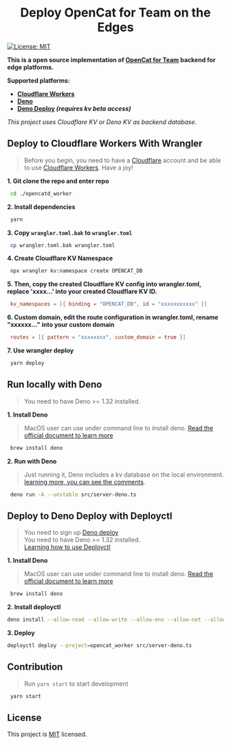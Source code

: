 <h1 align="center">Deploy OpenCat for Team on the Edges</h1>
<p>
  <a href="/LICENSE" target="_blank">
    <img alt="License: MIT" src="https://img.shields.io/badge/License-MIT-yellow.svg" />
  </a>
</p>

  


**This is a open source implementation of [OpenCat for Team](https://opencat.app/) backend for edge platforms.**


**Supported platforms:**

- **[Cloudflare Workers](#deploy-to-cloudflare-workers-with-wrangler)**
- **[Deno](#run-locally-with-deno)**
- **[Deno Deploy](#deploy-to-deno-deploy-with-deployctl) *(requires kv beta access)***

*This project uses Cloudflare KV or Deno KV as backend database.*

## Deploy to Cloudflare Workers With Wrangler
>Before you begin, you need to have a [Cloudflare](https://www.cloudflare.com/) account and be able to use [Cloudflare Workers](https://www.cloudflare.com/zh-cn/products/workers/). Have a joy!

**1. Git clone the repo and enter repo**
```sh
 cd ./opencatd_worker
```
**2. Install dependencies**
```sh
 yarn
```
**3. Copy `wrangler.toml.bak` to `wrangler.toml`**
```sh
 cp wrangler.toml.bak wrangler.toml
```
**4. Create Cloudflare KV Namespace**
```sh
 npx wrangler kv:namespace create OPENCAT_DB
```
**5. Then, copy the created Cloudflare KV config into wrangler.toml, replace 'xxxx...' into your created Cloudflare KV ID.**
```toml
 kv_namespaces = [{ binding = "OPENCAT_DB", id = "xxxxxxxxxxx" }]
```

**6. Custom domain, edit the route configuration in wrangler.toml, rename "xxxxxx..." into your custom domain**
```toml
 routes = [{ pattern = "xxxxxxxx", custom_domain = true }]
```


**7. Use wrangler deploy**
```sh
 yarn deploy
```

## Run locally with Deno
>You need to have Deno >= 1.32 installed.

**1. Install Deno**
> MacOS user can use under command line to install deno. [Read the official document to learn more](https://deno.land/manual@v1.32.3/getting_started/installation#download-and-install) 
```sh
 brew install deno
```
**2. Run with Deno**
> Just running it, Deno includes a kv database on the local environment. [learning more, you can see the comments](https://github.com/C-Dao/opencatd_worker/pull/2#issuecomment-1493372743).
```sh
 deno run -A --unstable src/server-deno.ts
```

## Deploy to Deno Deploy with Deployctl
> You need to sign up [Deno deploy](https://deno.com/deploy) <br/>
> You need to have Deno >= 1.32 installed.<br/>
> [Learning how to use Deployctl](https://deno.com/deploy/docs/deployctl)

**1. Install Deno**
> MacOS user can use under command line to install deno. [Read the official document to learn more](https://deno.land/manual@v1.32.3/getting_started/installation#download-and-install) 
```sh
 brew install deno
```

**2. Install deployctl**
```sh
deno install --allow-read --allow-write --allow-env --allow-net --allow-run --no-check -r -f https://deno.land/x/deploy/deployctl.ts
```
**3. Deploy**

```sh
deployctl deploy --project=opencat_worker src/server-deno.ts
```

## Contribution
> Run `yarn start` to start development
```sh
 yarn start
```

## License
This project is [MIT](./LICENSE) licensed.

